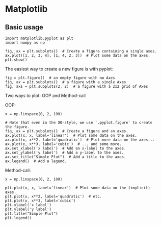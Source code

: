 # Matplotlib


## Basic usage

    import matplotlib.pyplot as plt
    import numpy as np
  
    fig, ax = plt.subplots()  # Create a figure containing a single axes.
    ax.plot([1, 2, 3, 4], [1, 4, 2, 3])  # Plot some data on the axes.
    plt.show()
    
The easiest way to create a new figure is with pyplot:

    fig = plt.figure()  # an empty figure with no Axes
    fig, ax = plt.subplots()  # a figure with a single Axes
    fig, axs = plt.subplots(2, 2)  # a figure with a 2x2 grid of Axes
    
Two ways to plot: OOP and Method-call

OOP:

    x = np.linspace(0, 2, 100)

    # Note that even in the OO-style, we use `.pyplot.figure` to create the figure.
    fig, ax = plt.subplots()  # Create a figure and an axes.
    ax.plot(x, x, label='linear')  # Plot some data on the axes.
    ax.plot(x, x**2, label='quadratic')  # Plot more data on the axes...
    ax.plot(x, x**3, label='cubic')  # ... and some more.
    ax.set_xlabel('x label')  # Add an x-label to the axes.
    ax.set_ylabel('y label')  # Add a y-label to the axes.
    ax.set_title("Simple Plot")  # Add a title to the axes.
    ax.legend()  # Add a legend.
    
Method-call:

    x = np.linspace(0, 2, 100)

    plt.plot(x, x, label='linear')  # Plot some data on the (implicit) axes.
    plt.plot(x, x**2, label='quadratic')  # etc.
    plt.plot(x, x**3, label='cubic')
    plt.xlabel('x label')
    plt.ylabel('y label')
    plt.title("Simple Plot")
    plt.legend()
    

